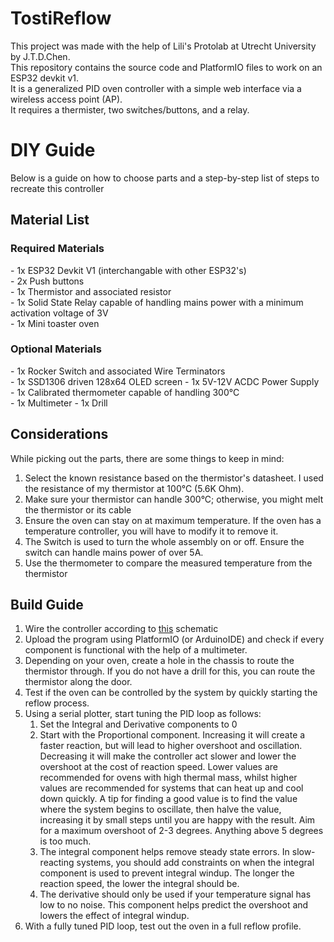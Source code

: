 <h1>TostiReflow</h1>

This project was made with the help of Lili's Protolab at Utrecht University by J.T.D.Chen.<br>
This repository contains the source code and PlatformIO files to work on an ESP32 devkit v1.<br>
It is a generalized PID oven controller with a simple web interface via a wireless access point (AP). <br>
It requires a thermister, two switches/buttons, and a relay.

<h1>DIY Guide</h1>

Below is a guide on how to choose parts and a step-by-step list of steps to recreate this controller

<h2>Material List</h2>

<h3>Required Materials</h3>
 - 1x ESP32 Devkit V1 (interchangable with other ESP32's)<br>
 - 2x Push buttons<br>
 - 1x Thermistor and associated resistor<br>
 - 1x Solid State Relay capable of handling mains power with a minimum activation voltage of 3V<br>
 - 1x Mini toaster oven
<h3>Optional Materials</h3>
 - 1x Rocker Switch and associated Wire Terminators<br>
 - 1x SSD1306 driven 128x64 OLED screen
 - 1x 5V-12V ACDC Power Supply<br>
 - 1x Calibrated thermometer capable of handling 300°C<br>
 - 1x Multimeter
 - 1x Drill<br>

<h2>Considerations</h2>

While picking out the parts, there are some things to keep in mind:<br>
1) Select the known resistance based on the thermistor's datasheet. I used the resistance of my thermistor at 100°C (5.6K Ohm).<br>
2) Make sure your thermistor can handle 300°C; otherwise, you might melt the thermistor or its cable<br>
3) Ensure the oven can stay on at maximum temperature. If the oven has a temperature controller, you will have to modify it to remove it.<br>
4) The Switch is used to turn the whole assembly on or off. Ensure the switch can handle mains power of over 5A.<br>
5) Use the thermometer to compare the measured temperature from the thermistor

<h2>Build Guide</h2>

1) Wire the controller according to [this](Schematic.png) schematic<br>
2) Upload the program using PlatformIO (or ArduinoIDE) and check if every component is functional with the help of a multimeter.
3) Depending on your oven, create a hole in the chassis to route the thermistor through. If you do not have a drill for this, you can route the thermistor along the door.<br>
4) Test if the oven can be controlled by the system by quickly starting the reflow process.
5) Using a serial plotter, start tuning the PID loop as follows:<br>
   1. Set the Integral and Derivative components to 0
   2. Start with the Proportional component. Increasing it will create a faster reaction, but will lead to higher overshoot and oscillation. Decreasing it will make the controller act slower and lower the overshoot at the cost of reaction speed. Lower values are recommended for ovens with high thermal mass, whilst higher values are recommended for systems that can heat up and cool down quickly. A tip for finding a good value is to find the value where the system begins to oscillate, then halve the value, increasing it by small steps until you are happy with the result. Aim for a maximum overshoot of 2-3 degrees. Anything above 5 degrees is too much.
   3. The integral component helps remove steady state errors. In slow-reacting systems, you should add constraints on when the integral component is used to prevent integral windup.
      The longer the reaction speed, the lower the integral should be. 
   4. The derivative should only be used if your temperature signal has low to no noise. This component helps predict the overshoot and lowers the effect of integral windup.
6) With a fully tuned PID loop, test out the oven in a full reflow profile.
